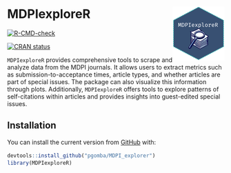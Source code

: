 # MDPIexploreR <img src="man/figures/logo.png" align="right" height="125"/>

<!-- badges: start -->

[![R-CMD-check](https://github.com/pgomba/MDPI_explorer/actions/workflows/R-CMD-check.yaml/badge.svg)](https://github.com/pgomba/MDPI_explorer/actions/workflows/R-CMD-check.yaml)

[![CRAN status](https://www.r-pkg.org/badges/version/MDPIexploreR)](https://CRAN.R-project.org/package=MDPIexploreR)
<!-- badges: end -->

`MDPIexploreR` provides comprehensive tools to scrape and analyze data from the MDPI journals. It allows users to extract metrics such as submission-to-acceptance times, article types, and whether articles are part of special issues. The package can also visualize this information through plots. Additionally, `MDPIexploreR` offers tools to explore patterns of self-citations within articles and provides insights into guest-edited special issues.

## Installation

You can install the current version from [GitHub](https://github.com/) with:

``` r
devtools::install_github("pgomba/MDPI_explorer")
library(MDPIexploreR)
```
